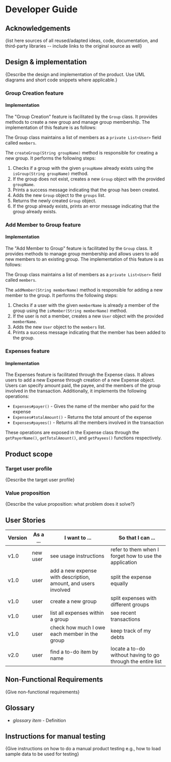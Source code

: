# Developer Guide

## Acknowledgements

{list here sources of all reused/adapted ideas, code, documentation, and third-party libraries -- include links to the
original source as well}

## Design & implementation

{Describe the design and implementation of the product. Use UML diagrams and short code snippets where applicable.}

### Group Creation feature

#### Implementation

The "Group Creation" feature is facilitated by the `Group` class. It provides methods to create a new group and manage
group membership. The implementation of this feature is as follows:

The Group class maintains a list of members as a `private List<User>` field called `members`.

The `createGroup(String groupName)` method is responsible for creating a new group. It performs the following steps:

1. Checks if a group with the given `groupName` already exists using the `isGroup(String groupName)` method.
2. If the group does not exist, creates a new `Group` object with the provided `groupName`.
3. Prints a success message indicating that the group has been created.
4. Adds the new `Group` object to the `groups` list.
5. Returns the newly created `Group` object.
6. If the group already exists, prints an error message indicating that the group already exists.

### Add Member to Group feature

#### Implementation

The "Add Member to Group" feature is facilitated by the `Group` class. It provides methods to manage group membership
and allows users to add new members to an existing group. The implementation of this feature is as follows:

The Group class maintains a list of members as a `private List<User>` field called `members`.

The `addMember(String memberName)` method is responsible for adding a new member to the group. It performs the following
steps:

1. Checks if a user with the given `memberName` is already a member of the group using the `isMember(String memberName)`
   method.
2. If the user is not a member, creates a new `User` object with the provided `memberName`.
3. Adds the new `User` object to the `members` list.
4. Prints a success message indicating that the member has been added to the group.

### Expenses feature

#### Implementation

The Expenses feature is facilitated through the Expense class. It allows users to add a new Expense through creation of a new Expense object. Users can specify amount paid, the payee, and the members of the group involved in the transaction.
Additionally, it implements the following operations:
+ `Expenses#payer()` - Gives the name of the member who paid for the expense
+ `Expenses#totalAmount()` - Returns the total amount of the expense
+ `Expenses#payees()` - Returns all the members involved in the transaction

These operations are exposed in the Expense class through the `getPayerName()`, `getTotalAmount()`, and `getPayees()` functions respectively.

## Product scope

### Target user profile

{Describe the target user profile}

### Value proposition

{Describe the value proposition: what problem does it solve?}

## User Stories


| Version | As a ... | I want to ...                                                  | So that I can ...                                           |
|---------|----------|----------------------------------------------------------------|-------------------------------------------------------------|
| v1.0    | new user | see usage instructions                                         | refer to them when I forget how to use the application      |
| v1.0    | user     | add a new expense with description, amount, and users involved | split the expense equally                                   |
| v1.0    | user     | create a new group                                             | split expenses with different groups                        |
| v1.0    | user     | list all expenses within a group                               | see recent transactions                                     |
| v1.0    | user     | check how much I owe each member in the group                  | keep track of my debts                                      |
| v2.0    | user     | find a to-do item by name                                      | locate a to-do without having to go through the entire list |


## Non-Functional Requirements

{Give non-functional requirements}

## Glossary

* *glossary item* - Definition

## Instructions for manual testing

{Give instructions on how to do a manual product testing e.g., how to load sample data to be used for testing}
